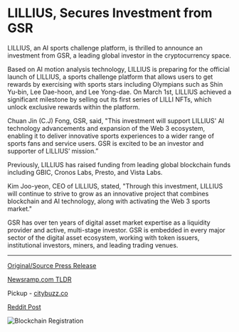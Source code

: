 # LILLIUS, Secures Investment from GSR

LILLIUS, an AI sports challenge platform, is thrilled to announce an investment from GSR, a leading global investor in the cryptocurrency space.

Based on AI motion analysis technology, LILLIUS is preparing for the official launch of LILLIUS, a sports challenge platform that allows users to get rewards by exercising with sports stars including Olympians such as Shin Yu-bin, Lee Dae-hoon, and Lee Yong-dae. On March 1st, LILLIUS achieved a significant milestone by selling out its first series of LILLI NFTs, which unlock exclusive rewards within the platform.

Chuan Jin (C.J) Fong, GSR, said, "This investment will support LILLIUS' AI technology advancements and expansion of the Web 3 ecosystem, enabling it to deliver innovative sports experiences to a wider range of sports fans and service users. GSR is excited to be an investor and supporter of LILLIUS’ mission.”

Previously, LILLIUS has raised funding from leading global blockchain funds including GBIC, Cronos Labs, Presto, and Vista Labs.

Kim Joo-yeon, CEO of LILLIUS, stated, "Through this investment, LILLIUS will continue to strive to grow as an innovative project that combines blockchain and AI technology, along with activating the Web 3 sports market."

GSR has over ten years of digital asset market expertise as a liquidity provider and active, multi-stage investor. GSR is embedded in every major sector of the digital asset ecosystem, working with token issuers, institutional investors, miners, and leading trading venues. 

---

[Original/Source Press Release](https://blockchainwire.io/press-release/lillius-secures-investment-from-gsr)
                    

[Newsramp.com TLDR](https://newsramp.com/curated-news/lillius-secures-investment-from-gsr-for-ai-sports-challenge-platform/6e021be0d4c01212d7dafe7e0d889935) 


Pickup - [citybuzz.co](https://citybuzz.co/2024/03/25/lillius-secures-investment-from-crypto-investor-gsr)
 



[Reddit Post](https://www.reddit.com/r/newsramp/comments/1bnddta/lillius_secures_investment_from_gsr_for_ai_sports/) 



![Blockchain Registration](https://cdn.newsramp.app/blockchainwire/qrcode/243/25/gleeME2X.webp)